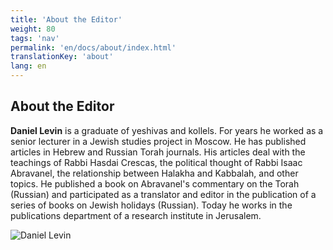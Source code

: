 ```yaml
---
title: 'About the Editor'
weight: 80
tags: 'nav'
permalink: 'en/docs/about/index.html'
translationKey: 'about'
lang: en
---
```


## About the Editor

**Daniel Levin** is a graduate of yeshivas and kollels. For years he worked as a senior lecturer in a Jewish studies project in Moscow. He has published articles in Hebrew and Russian Torah journals. His articles deal with the teachings of Rabbi Hasdai Crescas, the political thought of Rabbi Isaac Abravanel, the relationship between Halakha and Kabbalah, and other topics. He published a book on Abravanel's commentary on the Torah (Russian) and participated as a translator and editor in the publication of a series of books on Jewish holidays (Russian). Today he works in the publications department of a research institute in Jerusalem.

![Daniel Levin](../../../he/docs/daniel_levin.jpg)

